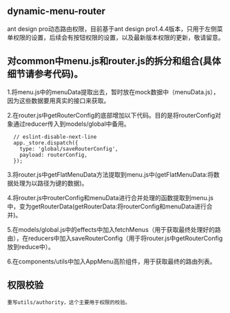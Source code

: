 ## dynamic-menu-router

ant design pro动态路由权限，目前基于ant design pro1.4.4版本，只用于左侧菜单权限的设置，后续会有按钮权限的设置，以及最新版本权限的更新，敬请留意。

## 对common中menu.js和router.js的拆分和组合(具体细节请参考代码)。

  1.将menu.js中的menuData提取出去，暂时放在mock数据中（menuData.js），因为这些数据要用真实的接口来获取。

  2.在router.js中getRouterConfig的底部增加以下代码。目的是将routerConfig对象通过reducer传入到models/global中备用。
  
```
  // eslint-disable-next-line
  app._store.dispatch({
    type: 'global/saveRouterConfig',
    payload: routerConfig,
  });
```

  3.将router.js中getFlatMenuData方法提取到menu.js中(getFlatMenuData:将数据处理为以路径为键的数据)。

  4.将router.js中routerConfig和menuData进行合并处理的函数提取到menu.js中，变为getRouterData(getRouterData:将routerConfig和menuData进行合并)。

  5.在models/global.js中的effects中加入fetchMenus（用于获取最终处理好的路由），在reducers中加入saveRouterConfig（用于将router.js中getRouterConfig放到reduce中）。

  6.在components/utils中加入AppMenu高阶组件，用于获取最终的路由列表。

  ## 权限校验
    重写utils/authority，这个主要用于权限的校验。
